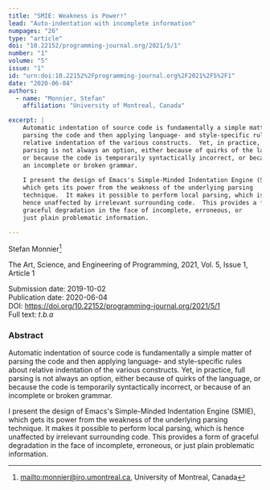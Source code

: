 ```yaml
---
title: "SMIE: Weakness is Power!"
lead: "Auto-indentation with incomplete information"
numpages: "26"
type: "article"
doi: "10.22152/programming-journal.org/2021/5/1"
number: "1"
volume: "5"
issue: "1"
id: "urn:doi:10.22152%2Fprogramming-journal.org%2F2021%2F5%2F1"
date: "2020-06-04"
authors: 
  - name: "Monnier, Stefan"
    affiliation: "University of Montreal, Canada"

excerpt: |
    Automatic indentation of source code is fundamentally a simple matter of
    parsing the code and then applying language- and style-specific rules about
    relative indentation of the various constructs.  Yet, in practice, full
    parsing is not always an option, either because of quirks of the language,
    or because the code is temporarily syntactically incorrect, or because of
    an incomplete or broken grammar.
    
    I present the design of Emacs's Simple-Minded Indentation Engine (SMIE),
    which gets its power from the weakness of the underlying parsing
    technique.  It makes it possible to perform local parsing, which is
    hence unaffected by irrelevant surrounding code.  This provides a form of
    graceful degradation in the face of incomplete, erroneous, or
    just plain problematic information.

---
```

Stefan Monnier[^1]

The Art, Science, and Engineering of Programming, 2021, Vol. 5, Issue 1, Article 1

Submission date: 2019-10-02  
Publication date: 2020-06-04  
DOI: <https://doi.org/10.22152/programming-journal.org/2021/5/1>  
Full text: *t.b.a*  


### Abstract
Automatic indentation of source code is fundamentally a simple matter of
parsing the code and then applying language- and style-specific rules about
relative indentation of the various constructs.  Yet, in practice, full
parsing is not always an option, either because of quirks of the language,
or because the code is temporarily syntactically incorrect, or because of
an incomplete or broken grammar.

I present the design of Emacs's Simple-Minded Indentation Engine (SMIE),
which gets its power from the weakness of the underlying parsing
technique.  It makes it possible to perform local parsing, which is
hence unaffected by irrelevant surrounding code.  This provides a form of
graceful degradation in the face of incomplete, erroneous, or
just plain problematic information.


[^1]: <mailto:monnier@iro.umontreal.ca>, University of Montreal, Canada
